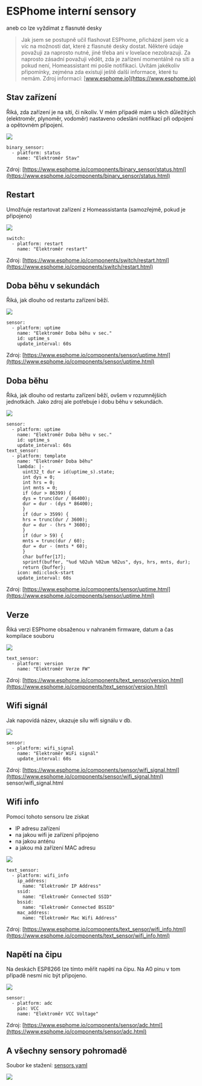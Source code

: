 # ESPhome interní sensory
 aneb co lze vyždímat z flasnuté desky
> Jak jsem se postupně učil flashovat ESPhome, přicházel jsem víc a víc na možnosti dat, které z flasnuté desky dostat.
> Některé údaje považuji za naprosto nutné, jiné třeba ani v lovelace nezobrazuji.
> Za naprosto zásadní považuji vědět, zda je zařízení momentálně na síti a pokud není, Homeassistant mi pošle notifikaci. 
> Uvítám jakékoliv připomínky, zejména zda existují ještě další informace, které tu nemám.
> Zdroj informací: [www.esphome.io](https://www.esphome.io)
## Stav zařízení
Říká, zda zařízení je na síti, či nikoliv. V mém případě mám u těch důležitých (elektroměr, plynoměr, vodoměr) nastaveno odeslání notifikací při odpojení a opětovném připojení.

![](https://github.com/mamo-nick/esphome-sensors/blob/main/picture/Stav.png)
```
binary_sensor:
  - platform: status
    name: "Elektroměr Stav"
```
Zdroj: [https://www.esphome.io/components/binary_sensor/status.html](https://www.esphome.io/components/binary_sensor/status.html)
## Restart
Umožňuje restartovat zařízení z Homeassistanta (samozřejmě, pokud je připojeno)

![](https://github.com/mamo-nick/esphome-sensors/blob/main/picture/Restart.png)
```
switch:
  - platform: restart
    name: "Elektroměr restart"
```
Zdroj: [https://www.esphome.io/components/switch/restart.html](https://www.esphome.io/components/switch/restart.html)
## Doba běhu v sekundách
Říká, jak dlouho od restartu zařízení běží. 

![](https://github.com/mamo-nick/esphome-sensors/blob/main/picture/Doba_behu_v_sec.png)
```
sensor:
  - platform: uptime
    name: "Elektroměr Doba běhu v sec."
    id: uptime_s
    update_interval: 60s
```
Zdroj: [https://www.esphome.io/components/sensor/uptime.html](https://www.esphome.io/components/sensor/uptime.html)
## Doba běhu
Říká, jak dlouho od restartu zařízení běží, ovšem v rozumnějších jednotkách. 
Jako zdroj ale potřebuje i dobu běhu v sekundách.   

![](https://github.com/mamo-nick/esphome-sensors/blob/main/picture/Doba_behu.png)
```
sensor:
  - platform: uptime
    name: "Elektroměr Doba běhu v sec."
    id: uptime_s
    update_interval: 60s
text_sensor:
  - platform: template
    name: "Elektroměr Doba běhu"
    lambda: |-
      uint32_t dur = id(uptime_s).state;
      int dys = 0;
      int hrs = 0;
      int mnts = 0;
      if (dur > 86399) {
      dys = trunc(dur / 86400);
      dur = dur - (dys * 86400);
      }
      if (dur > 3599) {
      hrs = trunc(dur / 3600);
      dur = dur - (hrs * 3600);
      }
      if (dur > 59) {
      mnts = trunc(dur / 60);
      dur = dur - (mnts * 60);
      }
      char buffer[17];
      sprintf(buffer, "%ud %02uh %02um %02us", dys, hrs, mnts, dur);
      return {buffer};
    icon: mdi:clock-start
    update_interval: 60s
```
Zdroj: [https://www.esphome.io/components/sensor/uptime.html](https://www.esphome.io/components/sensor/uptime.html)
##  Verze
Říká verzi ESPhome obsaženou v nahraném firmware, datum a čas kompilace souboru

![](https://github.com/mamo-nick/esphome-sensors/blob/main/picture/Verze.png)
```
text_sensor:
  - platform: version
    name: "Elektroměr Verze FW"
```
Zdroj: [https://www.esphome.io/components/text_sensor/version.html](https://www.esphome.io/components/text_sensor/version.html)
##  Wifi signál
Jak napovídá název, ukazuje sílu wifi signálu v db. 

![](https://github.com/mamo-nick/esphome-sensors/blob/main/picture/Wifi_signal.png)
```
sensor:
  - platform: wifi_signal
    name: "Elektroměr WiFi signál"
    update_interval: 60s
```
Zdroj: [https://www.esphome.io/components/sensor/wifi_signal.html](https://www.esphome.io/components/sensor/wifi_signal.html)
sensor/wifi_signal.html
## Wifi info
Pomocí tohoto sensoru  lze získat
 - IP adresu zařízení
 - na jakou wifi je zařízení připojeno
 - na jakou anténu
 - a jakou má zařízení MAC adresu

![](https://github.com/mamo-nick/esphome-sensors/blob/main/picture/wifi_info.png)
```
text_sensor:
  - platform: wifi_info
    ip_address:
      name: "Elektroměr IP Address"
    ssid:
      name: "Elektroměr Connected SSID"
    bssid:
      name: "Elektroměr Connected BSSID"
    mac_address:
      name: "Elektroměr Mac Wifi Address"
```
Zdroj: [https://www.esphome.io/components/text_sensor/wifi_info.html](https://www.esphome.io/components/text_sensor/wifi_info.html)
## Napětí na čipu
Na deskách ESP8266 lze tímto měřit napětí na čipu. Na A0 pinu v tom případě nesmí nic být připojeno.

![](https://github.com/mamo-nick/esphome-sensors/blob/main/picture/Voltage.png)
```
sensor:
  - platform: adc
    pin: VCC
    name: "Elektroměr VCC Voltage"
```
Zdroj: [https://www.esphome.io/components/sensor/adc.html](https://www.esphome.io/components/sensor/adc.html)
## A všechny sensory pohromadě
Soubor ke stažení: [sensors.yaml](https://github.com/mamo-nick/esphome-sensors/blob/main/sensors.yaml)

![](https://github.com/mamo-nick/esphome-sensors/blob/main/picture/ESPhome_sensors.png)
